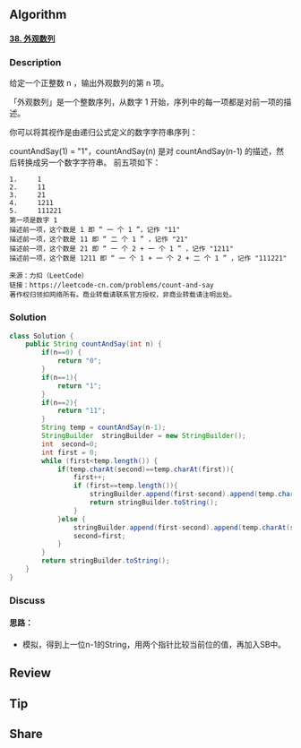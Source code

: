 ## Algorithm

#### [38. 外观数列](https://leetcode-cn.com/problems/count-and-say/)

### Description

给定一个正整数 n ，输出外观数列的第 n 项。

「外观数列」是一个整数序列，从数字 1 开始，序列中的每一项都是对前一项的描述。

你可以将其视作是由递归公式定义的数字字符串序列：

countAndSay(1) = "1"，countAndSay(n) 是对 countAndSay(n-1) 的描述，然后转换成另一个数字字符串。
前五项如下：

```
1.     1
2.     11
3.     21
4.     1211
5.     111221
第一项是数字 1 
描述前一项，这个数是 1 即 “ 一 个 1 ”，记作 "11"
描述前一项，这个数是 11 即 “ 二 个 1 ” ，记作 "21"
描述前一项，这个数是 21 即 “ 一 个 2 + 一 个 1 ” ，记作 "1211"
描述前一项，这个数是 1211 即 “ 一 个 1 + 一 个 2 + 二 个 1 ” ，记作 "111221"

来源：力扣（LeetCode）
链接：https://leetcode-cn.com/problems/count-and-say
著作权归领扣网络所有。商业转载请联系官方授权，非商业转载请注明出处。
```

### Solution

```java
class Solution {
    public String countAndSay(int n) {
        if(n==0) {
            return "0";
        }
        if(n==1){
            return "1";
        }
        if(n==2){
            return "11";
        }
        String temp = countAndSay(n-1);
        StringBuilder  stringBuilder = new StringBuilder();
        int  second=0;
        int first = 0;
        while (first<temp.length()) {
            if(temp.charAt(second)==temp.charAt(first)){
                first++;
                if (first==temp.length()){
                    stringBuilder.append(first-second).append(temp.charAt(second));
                    return stringBuilder.toString();
                }
            }else {
                stringBuilder.append(first-second).append(temp.charAt(second));
                second=first;
            }
        }
        return stringBuilder.toString();
    }
}
```

### Discuss

#### 思路：

* 模拟，得到上一位n-1的String，用两个指针比较当前位的值，再加入SB中。




## Review

## Tip



## Share